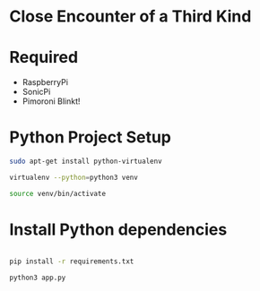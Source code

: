 # Close Encounter of a Third Kind

# Required

+ RaspberryPi
+ SonicPi
+ Pimoroni Blinkt!


# Python Project Setup

```bash
sudo apt-get install python-virtualenv

virtualenv --python=python3 venv

source venv/bin/activate
```

# Install Python dependencies

```bash

pip install -r requirements.txt

python3 app.py

```
